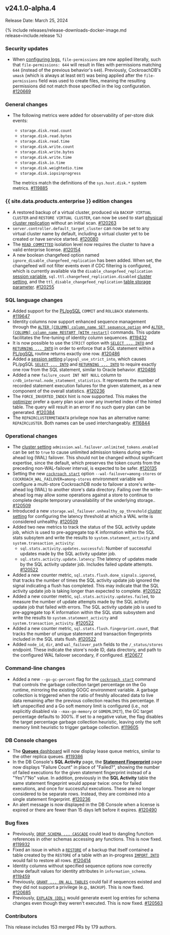 ## v24.1.0-alpha.4

Release Date: March 25, 2024

{% include releases/release-downloads-docker-image.md release=include.release %}

<h3 id="v24-1-0-alpha-4-security-updates">Security updates</h3>

- When [configuring logs](../v24.1/configure-logs.html#output-to-files), `file-permissions` are now applied literally, such that `file-permissions: 644` will result in files with permissions matching `644` (instead of the previous behavior's `640`). Previously, CockroachDB's `umask` (which is always at least `007`) was being applied after the `file-permissions` field was used to create files, meaning the resulting permissions did not match those specified in the log configuration. [#120669][#120669]

<h3 id="v24-1-0-alpha-4-general-changes">General changes</h3>

- The following metrics were added for observability of per-store disk events: 
	- `storage.disk.read.count` 
	- `storage.disk.read.bytes` 
	- `storage.disk.read.time` 
	- `storage.disk.write.count`  
	- `storage.disk.write.bytes`  
	- `storage.disk.write.time`  
	- `storage.disk.io.time`  
	- `storage.disk.weightedio.time`  
	- `storage.disk.iopsinprogress`

	The metrics match the definitions of the `sys.host.disk.*` system metrics. [#119885][#119885]

<h3 id="v24-1-0-alpha-4-{{-site.data.products.enterprise-}}-edition-changes">{{ site.data.products.enterprise }} edition changes</h3>

- A restored backup of a virtual cluster, produced via `BACKUP VIRTUAL CLUSTER` and `RESTORE VIRTUAL CLUSTER`, can now be used to start [physical cluster replication](../v24.1/physical-cluster-replication-overview.html) without an initial scan. [#120263][#120263]
- `server.controller.default_target_cluster` can now be set to any virtual cluster name by default, including a virtual cluster yet to be created or have service started. [#120080][#120080]
- The [`READ COMMITTED`](../v24.1/read-committed.html) isolation level now requires the cluster to have a valid enterprise license. [#120154][#120154]
- A new boolean changefeed option named `ignore_disable_changefeed_replication` has been added. When set, the changefeed will not filter events even if CDC filtering is configured, which is currently available via the `disable_changefeed_replication` [session variable](../v24.1/session-variables.html), `sql.ttl.changefeed_replication.disabled` [cluster setting](../v24.1/cluster-settings.html), and the `ttl_disable_changefeed_replication` [table storage parameter](../v24.1/alter-table.html#table-storage-parameters). [#120255][#120255]

<h3 id="v24-1-0-alpha-4-sql-language-changes">SQL language changes</h3>

- Added support for the [PL/pgSQL](../v24.1/plpgsql.html) `COMMIT` and `ROLLBACK` statements. [#119647][#119647]
- Identity columns now support enhanced sequence management through the [`ALTER [COLUMN] column_name SET sequence_option`](../v24.1/alter-table.html#alter-column) and [`ALTER [COLUMN] column_name RESTART [WITH restart]`](../v24.1/alter-table.html#alter-column) commands. This update facilitates the fine-tuning of identity column sequences. [#119432][#119432]
- It is now possible to use the `STRICT` option with [`SELECT ... INTO`](../v24.1/plpgsql.html#assign-a-result-to-a-variable) and [`RETURNING ... INTO`](../v24.1/plpgsql.html#assign-a-result-to-a-variable) in order to enforce that a SQL statement within a [PL/pgSQL](../v24.1/plpgsql.html) routine returns exactly one row. [#120486][#120486]
- Added a [session setting](../v24.1/session-variables.html) `plpgsql_use_strict_into`, which causes PL/pgSQL [`SELECT ... INTO`](../v24.1/plpgsql.html#assign-a-result-to-a-variable) and [`RETURNING ... INTO`](../v24.1/plpgsql.html#assign-a-result-to-a-variable) to require exactly one row from the SQL statement, similar to Oracle behavior. [#120486][#120486]
- Added a new `failure_count INT NOT NULL` column to `crdb_internal.node_statement_statistics`. It represents the number of recorded statement execution failures for the given statement, as a new component of the overall statistics. [#120236][#120236]
- The `FORCE_INVERTED_INDEX` hint is now supported. This makes the [optimizer](../v24.1/cost-based-optimizer.html) prefer a query plan scan over any inverted index of the hinted table. The query will result in an error if no such query plan can be generated. [#120384][#120384]
- The `REPAIRCLUSTERMETADATA` privilege now has an alternative name: `REPAIRCLUSTER`. Both names can be used interchangeably. [#116844][#116844]

<h3 id="v24-1-0-alpha-4-operational-changes">Operational changes</h3>

- The [cluster setting](../v24.1/cluster-settings.html) `admission.wal.failover.unlimited_tokens.enabled` can be set to `true` to cause unlimited admission tokens during write-ahead log (WAL) failover. This should not be changed without significant expertise, since the default, which preserves the token counts from the preceding non-WAL-failover interval, is expected to be safer. [#120135][#120135]
- Setting the new [`cockroach start`](../v24.1/cockroach-start.html) option `--wal-failover=among-stores` or `COCKROACH_WAL_FAILOVER=among-stores` environment variable will configure a multi-store CockroachDB node to failover a store's write-ahead log (WAL) to another store's data directory. Failing over the write-ahead log may allow some operations against a store to continue to complete despite temporary unavailability of the underlying storage.. [#120509][#120509]
- Introduced a new `storage.wal_failover.unhealthy_op_threshold` [cluster setting](../v24.1/cluster-settings.html) for configuring the latency threshold at which a WAL write is considered unhealthy. [#120509][#120509]
- Added two new metrics to track the status of the SQL activity update job, which is used to pre-aggregate top K information within the SQL stats subsytem and write the results to `system.statement_activity` and `system.transaction_activity`:
	- `sql.stats.activity.updates.successful`: Number of successful updates made by the SQL activity updater job.
	- `sql.stats.activity.update.latency`: The latency of updates made by the SQL activity updater job. Includes failed update attempts. [#120522][#120522]
- Added a new counter metric, `sql.stats.flush.done_signals.ignored`, that tracks the number of times the SQL activity update job ignored the signal indicating a flush has completed. This may indicate that the SQL activity update job is taking longer than expected to complete. [#120522][#120522]
- Added a new counter metric, `sql.stats.activity.updates.failed`, to measure the number of update attempts made by the SQL activity update job that failed with errors. The SQL activity update job is used to pre-aggregate top K information within the SQL stats subsystem and write the results to `system.statement_activity` and `system.transaction_activity`. [#120522][#120522]
- Added a new counter metric, `sql.stats.flush.fingerprint.count`, that tracks the number of unique statement and transaction fingerprints included in the SQL stats flush. [#120522][#120522]
- Added `node_id`, `dir`, and `wal_failover_path` fields to the `/_status/stores` endpoint. These indicate the store's node ID, data directory, and path to the configured WAL failover secondary, if configured. [#120677][#120677]

<h3 id="v24-1-0-alpha-4-command-line-changes">Command-line changes</h3>

- Added a new `--go-gc-percent` flag for the [`cockroach start`](../v24.1/cockroach-start.html) command that controls the garbage collection target percentage on the Go runtime, mirroring the existing GOGC environment variable. A garbage collection is triggered when the ratio of freshly allocated data to live data remaining after the previous collection reaches this percentage. If left unspecified and a Go soft memory limit is configured (i.e., not explicitly disabled via `--max-go-memory` or `GOMEMLIMIT`), the GC target percentage defaults to 300%. If set to a negative value, the flag disables the target percentage garbage collection heuristic, leaving only the soft memory limit heuristic to trigger garbage collection. [#119605][#119605]

<h3 id="v24-1-0-alpha-4-db-console-changes">DB Console changes</h3>

- The [**Queues** dashboard](../v24.1/ui-queues-dashboard) will now display lease queue metrics, similar to the other replica queues. [#119386][#119386]
- In the DB Console's **SQL Activity** page, the [**Statement Fingerprint**](../v24.1/ui-statements-page.html#statement-fingerprint-page) page now displays "Failure Count" in place of "Failed?", showing the number of failed executions for the given statement fingerprint instead of a "Yes"/"No" value. In addition, previously in the **SQL Activity** table the same statement fingeprint would appear twice: once for failed executions, and once for successful executions. These are no longer considered to be separate rows. Instead, they are combined into a single statement fingerprint. [#120236][#120236]
- An alert message is now displayed in the DB Console when a license is expired or there are fewer than 15 days left before it expires. [#120490][#120490]

<h3 id="v24-1-0-alpha-4-bug-fixes">Bug fixes</h3>

- Previously, [`DROP SCHEMA ... CASCADE`](../v24.1/drop-schema.html) could lead to dangling function references in other schemas accessing any functions. This is now fixed. [#119932][#119932]
- Fixed an issue in which a [`RESTORE`](../v24.1/restore.html) of a backup that itself contained a table created by the `RESTORE` of a table with an in-progress [`IMPORT INTO`](../v24.1/import-into.html) would fail to restore all rows. [#120414][#120414]
- Identity columns without specified sequence options now correctly show default values for identity attributes in `information_schema`. [#119459][#119459]
- Previously, [`GRANT ... ON ALL TABLES`](../v24.1/grant.html) could fail if sequences existed and they did not support a privilege (e.g., `BACKUP`). This is now fixed. [#120685][#120685]
- Previously, [`EXPLAIN (DDL)`](../v24.1/explain.html) would generate event log entries for schema changes even though they weren't executed. This is now fixed. [#120563][#120563]

<div class="release-note-contributors" markdown="1">

<h3 id="v24-1-0-alpha-4-contributors">Contributors</h3>

This release includes 153 merged PRs by 179 authors.

</div>

[#116844]: https://github.com/cockroachdb/cockroach/pull/116844
[#119386]: https://github.com/cockroachdb/cockroach/pull/119386
[#119432]: https://github.com/cockroachdb/cockroach/pull/119432
[#119459]: https://github.com/cockroachdb/cockroach/pull/119459
[#119605]: https://github.com/cockroachdb/cockroach/pull/119605
[#119647]: https://github.com/cockroachdb/cockroach/pull/119647
[#119819]: https://github.com/cockroachdb/cockroach/pull/119819
[#119847]: https://github.com/cockroachdb/cockroach/pull/119847
[#119885]: https://github.com/cockroachdb/cockroach/pull/119885
[#119906]: https://github.com/cockroachdb/cockroach/pull/119906
[#119932]: https://github.com/cockroachdb/cockroach/pull/119932
[#120019]: https://github.com/cockroachdb/cockroach/pull/120019
[#120080]: https://github.com/cockroachdb/cockroach/pull/120080
[#120135]: https://github.com/cockroachdb/cockroach/pull/120135
[#120154]: https://github.com/cockroachdb/cockroach/pull/120154
[#120236]: https://github.com/cockroachdb/cockroach/pull/120236
[#120237]: https://github.com/cockroachdb/cockroach/pull/120237
[#120255]: https://github.com/cockroachdb/cockroach/pull/120255
[#120263]: https://github.com/cockroachdb/cockroach/pull/120263
[#120384]: https://github.com/cockroachdb/cockroach/pull/120384
[#120414]: https://github.com/cockroachdb/cockroach/pull/120414
[#120486]: https://github.com/cockroachdb/cockroach/pull/120486
[#120490]: https://github.com/cockroachdb/cockroach/pull/120490
[#120509]: https://github.com/cockroachdb/cockroach/pull/120509
[#120522]: https://github.com/cockroachdb/cockroach/pull/120522
[#120563]: https://github.com/cockroachdb/cockroach/pull/120563
[#120669]: https://github.com/cockroachdb/cockroach/pull/120669
[#120677]: https://github.com/cockroachdb/cockroach/pull/120677
[#120685]: https://github.com/cockroachdb/cockroach/pull/120685
[119853c8d]: https://github.com/cockroachdb/cockroach/commit/119853c8d
[13066e191]: https://github.com/cockroachdb/cockroach/commit/13066e191
[6fd7ff8b1]: https://github.com/cockroachdb/cockroach/commit/6fd7ff8b1
[83a77498b]: https://github.com/cockroachdb/cockroach/commit/83a77498b
[87c5b14ae]: https://github.com/cockroachdb/cockroach/commit/87c5b14ae
[b4994a99c]: https://github.com/cockroachdb/cockroach/commit/b4994a99c
